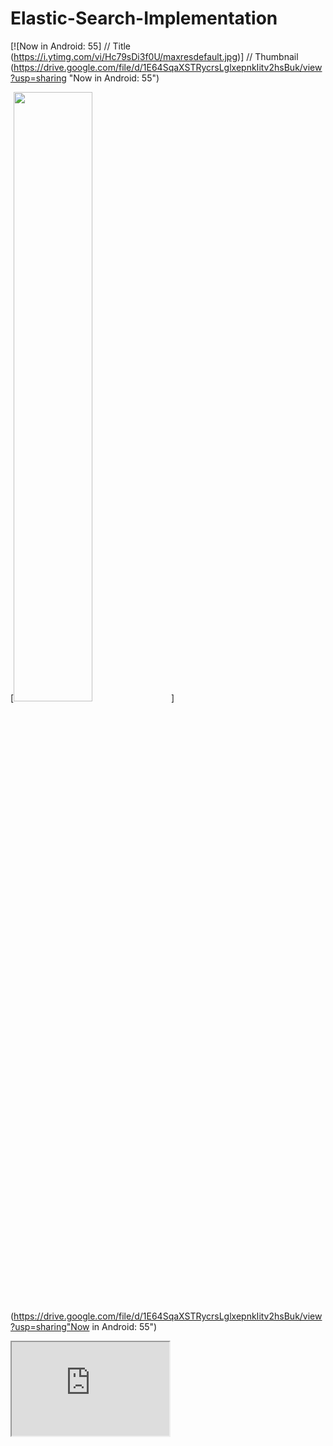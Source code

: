 # Elastic-Search-Implementation


[![Now in Android: 55]          // Title
(https://i.ytimg.com/vi/Hc79sDi3f0U/maxresdefault.jpg)] // Thumbnail
(https://drive.google.com/file/d/1E64SqaXSTRycrsLglxepnkIitv2hsBuk/view?usp=sharing "Now in Android: 55")

[<img src="https://i.ytimg.com/vi/Hc79sDi3f0U/maxresdefault.jpg" width="50%">](https://drive.google.com/file/d/1E64SqaXSTRycrsLglxepnkIitv2hsBuk/view?usp=sharing"Now in Android: 55")

<iframe src="https://i.ytimg.com/vi/Hc79sDi3f0U/maxresdefault.jpg" width="50%"/>
